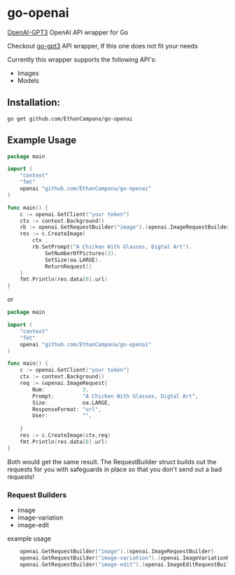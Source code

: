 # go-openai
[OpenAI-GPT3](https://beta.openai.com/) OpenAI API wrapper for Go

Checkout [go-gpt3](https://github.com/sashabaranov/go-gpt3)  API wrapper, If this one does not fit your needs


Currently this wrapper supports the following API's:
- Images
- Models


## Installation:
```
go get github.com/EthanCampana/go-openai 
```

## Example Usage
```go
package main

import (
	"context"
	"fmt"
	openai "github.com/EthanCampana/go-openai"
)

func main() {
	c := openai.GetClient("your token")
	ctx := context.Background()
    rb := openai.GetRequestBuilder("image").(openai.ImageRequestBuilder)
    res := c.CreateImage(
        ctx ,
        rb.SetPrompt("A Chicken With Glasses, Digtal Art").
            SetNumberOfPictures(3).
            SetSize(oa.LARGE).
            ReturnRequest()
    )
    fmt.Println(res.data[0].url)
}
```
or
```go
package main

import (
	"context"
	"fmt"
	openai "github.com/EthanCampana/go-openai"
)

func main() {
	c := openai.GetClient("your token")
	ctx := context.Background()
    req := &openai.ImageRequest{
        Num:            3,
        Prompt:         "A Chicken With Glasses, Digtal Art",
        Size:           oa.LARGE,
        ResponseFormat: "url",
        User:           "",
        
    }
    res := c.CreateImage(ctx,req)
    fmt.Println(res.data[0].url)
}
```

Both would get the same result. The RequestBuilder struct builds out the requests for you with safeguards in place so that you don't send out a bad requests!

### Request Builders
- image
- image-variation
- image-edit

example usage
```go
    openai.GetRequestBuilder("image").(openai.ImageRequestBuilder)
    openai.GetRequestBuilder("image-variation").(openai.ImageVariationRequestBuilder)
    openai.GetRequestBuilder("image-edit").(openai.ImageEditRequestBuilder)
```
